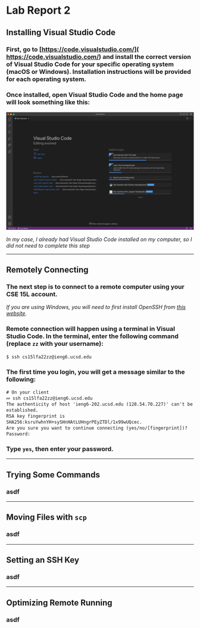 # **Lab Report 2**

## **Installing Visual Studio Code**
### First, go to [https://code.visualstudio.com/]( https://code.visualstudio.com/) and install the correct version of Visual Studio Code for your specific operating system (macOS or Windows). Installation instructions will be provided for each operating system.
### Once installed, open Visual Studio Code and the home page will look something like this:

![Image](ScreenShot2022-09-29.png)

*In my case, I already had Visual Studio Code installed on my computer, so I did not need to complete this step*

---

## **Remotely Connecting**
### The next step is to connect to a remote computer using your CSE 15L account.

*If you are using Windows, you will need to first install OpenSSH from [this website](https://docs.microsoft.com/en-us/windows-server/administration/openssh/openssh_install_firstuse).*

### Remote connection will happen using a terminal in Visual Studio Code. In the terminal, enter the following command (replace  `zz` with your username):

```
$ ssh cs15lfa22zz@ieng6.ucsd.edu
```

### The first time you login, you will get a message similar to the following:

```
# On your client
⤇ ssh cs15lfa22zz@ieng6.ucsd.edu
The authenticity of host 'ieng6-202.ucsd.edu (128.54.70.227)' can't be established.
RSA key fingerprint is SHA256:ksruYwhnYH+sySHnHAtLUHngrPEyZTDl/1x99wUQcec.
Are you sure you want to continue connecting (yes/no/[fingerprint])? 
Password:
```

### Type `yes`, then enter your password.

---

## **Trying Some Commands**
### asdf

---

## **Moving Files with `scp`**
### asdf

---

## **Setting an SSH Key**
### asdf

---

## **Optimizing Remote Running**
### asdf